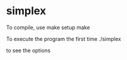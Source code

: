 # simplex

To compile, use
  make setup
  make
  
To execute the program the first time
  ./simplex
  
to see the options
